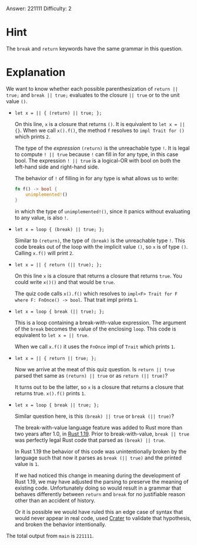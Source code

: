 Answer: 221111
Difficulty: 2

# Hint

The `break` and `return` keywords have the same grammar in this question.

# Explanation

We want to know whether each possible parenthesization of `return || true;` and
`break || true;` evaluates to the closure `|| true` or to the unit value `()`.

- `let x = || { (return) || true; };`

    On this line, `x` is a closure that returns `()`. It is equivalent to `let x
    = || {}`. When we call `x().f()`, the method `f` resolves to `impl Trait for
    ()` which prints `2`.

    The type of the *expression* `(return)` is the unreachable type `!`. It is
    legal to compute `! || true` because `!` can fill in for any type, in this
    case bool. The expression `! || true` is a logical-OR with bool on both the
    left-hand side and right-hand side.

    The behavior of `!` of filling in for any type is what allows us to write:

    ```rust
    fn f() -> bool {
        unimplemented!()
    }
    ```

    in which the type of `unimplemented!()`, since it panics without evaluating
    to any value, is also `!`.

- `let x = loop { (break) || true; };`

    Similar to `(return)`, the type of `(break)` is the unreachable type `!`.
    This code breaks out of the loop with the implicit value `()`, so `x` is of
    type `()`. Calling `x.f()` will print `2`.

- `let x = || { return (|| true); };`

    On this line `x` is a closure that returns a closure that returns `true`.
    You could write `x()()` and that would be `true`.

    The quiz code calls `x().f()` which resolves to `impl<F> Trait for F where
    F: FnOnce() -> bool`. That trait impl prints `1`.

- `let x = loop { break (|| true); };`

    This is a loop containing a break-with-value expression. The argument of the
    `break` becomes the value of the enclosing `loop`. This code is equivalent
    to `let x = || true`.

    When we call `x.f()` it uses the `FnOnce` impl of `Trait` which prints `1`.

- `let x = || { return || true; };`

    Now we arrive at the meat of this quiz question. Is `return || true` parsed
    thet same as `(return) || true` or as `return (|| true)`?

    It turns out to be the latter, so `x` is a closure that returns a closure
    that returns true. `x().f()` prints `1`.

- `let x = loop { break || true; };`

    Similar question here, is this `(break) || true` or `break (|| true)`?

    The break-with-value language feature was added to Rust more than two years
    after 1.0, in [Rust 1.19]. Prior to break-with-value, `break || true` was
    perfectly legal Rust code that parsed as `(break) || true`.

    In Rust 1.19 the behavior of this code was unintentionally broken by the
    language such that now it parses as `break (|| true)` and the printed value
    is `1`.

    If we had noticed this change in meaning during the development of Rust
    1.19, we may have adjusted the parsing to preserve the meaning of existing
    code. Unfortunately doing so would result in a grammar that behaves
    differently between `return` and `break` for no justifiable reason other
    than an accident of history.

    Or it is possible we would have ruled this an edge case of syntax that would
    never appear in real code, used [Crater] to validate that hypothesis, and
    broken the behavior intentionally.

[Rust 1.19]: https://blog.rust-lang.org/2017/07/20/Rust-1.19.html
[Crater]: https://github.com/rust-lang-nursery/crater

The total output from `main` is `221111`.

